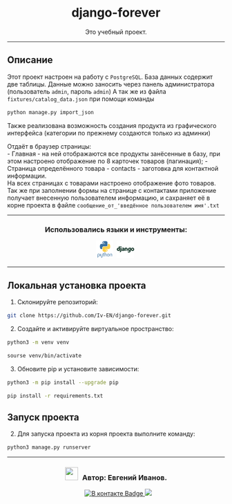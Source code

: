 <div align="center">
    <h1>django-forever</h1> 
    <p>
    Это учебный проект.
    </p>
</div>

---

## Описание

Этот проект настроен на работу с `PostgreSQL`.
База данных содержит две таблицы.
Данные можно заносить через панель администратора (пользователь `admin`, пароль `admin`)
А так же из файла `fixtures/catalog_data.json` при помощи команды 
```bash
python manage.py import_json
```
Также реализована возможность создания продукта из графического интерфейса (категории по прежнему создаются только из админки)

Отдаёт в браузер страницы:    
    - Главная - на ней отображаются все продукты занёсенные в базу, при этом настроено отображение по 8 карточек товаров (пагинация);
    - Страница определённого товара
    - contacts - заготовка для контактной информации.  
На всех страницах с товарами настроено отображение фото товаров.
Так же при заполнении формы на странице с контактами приложение получает внесенную пользователем информацию,
и сахраняет её в корне проекта в файле `сообщение_от_'введённое пользователем имя'.txt`

---

<div align="center">
    <h3 align="center">
        <p>Использовались языки и инструменты:</p>
        <div>
            <img src="https://github.com/devicons/devicon/blob/master/icons/python/python-original-wordmark.svg" title="Python" alt="Python" width="40" height="40"/>&nbsp;
            <img src="https://github.com/devicons/devicon/blob/master/icons/django/django-plain-wordmark.svg" title="Django" alt="Django" width="40" height="40"/>&nbsp;
        </div>
        </div>
    </h3>
</div>

---

## Локальная установка проекта

1. Склонируйте репозиторий:
```bash
git clone https://github.com/Iv-EN/django-forever.git
```
2.  Создайте и активируйте виртуальное пространство:
```bash
python3 -m venv venv
```
```bash
sourse venv/bin/activate
```
3. Обновите pip и установите зависимости:
```bash
python3 -m pip install --upgrade pip
```
```bash
pip install -r requirements.txt
```


## Запуск проекта

2. Для запуска проекта из корня проекта выполните команду:
```bash
python3 manage.py runserver
```
___

<h3 align="center">
    <p><img src="https://media.giphy.com/media/iY8CRBdQXODJSCERIr/giphy.gif" width="30" height="30" style="margin-right: 10px;">Автор: Евгений Иванов. </p>
</h3>
<p align="center">

 <div align="center"  class="icons-social" style="margin-left: 10px;">
        <a href="https://vk.com/engenivanov" target="blank" rel="noopener noreferrer">
      <img src="https://img.shields.io/badge/%D0%92%20%D0%BA%D0%BE%D0%BD%D1%82%D0%B0%D0%BA%D1%82%D0%B5-blue?style=for-the-badge&logo=VK&logoColor=white" alt="В контакте Badge"/>
    </a>
    <a href="https://t.me/IvENauto" target="blank" rel="noopener noreferrer">
    <img src="https://img.shields.io/badge/Telegram-2CA5E0?style=for-the-badge&logo=telegram&logoColor=white"/>
    </a>
  </div>
</p>